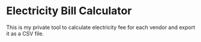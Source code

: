 # Electricity Bill Calculator
This is my private tool to calculate electricity fee for each vendor and export it as a CSV file.